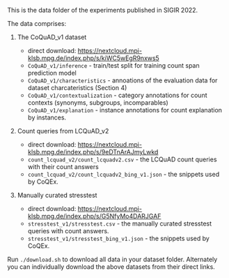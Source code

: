 This is the data folder of the experiments published in SIGIR 2022.

The data comprises:

1. The CoQuAD_v1 dataset
	- direct download: <https://nextcloud.mpi-klsb.mpg.de/index.php/s/kiWC5wEgR9nxws5>
	- `CoQuAD_v1/inference` - train/test split for training count span prediction model
	- `CoQuAD_v1/characteristics` - annoations of the evaluation data for dataset charcateristics (Section 4)
	- `CoQuAD_v1/contextualization` - category annotations for count contexts (synonyms, subgroups, incomparables)
	- `CoQuAD_v1/explanation` - instance annotations for count explanation by instances.

2. Count queries from LCQuAD_v2
	- direct download: <https://nextcloud.mpi-klsb.mpg.de/index.php/s/9eDTnArAJmyLwkd>
	- `count_lcquad_v2/count_lcquadv2.csv` - the LCQuAD count queries with their count answers
	- `count_lcquad_v2/count_lcquadv2_bing_v1.json` - the snippets used by CoQEx.

3. Manually curated stresstest
	- direct download: <https://nextcloud.mpi-klsb.mpg.de/index.php/s/G5NfyMo4DARJGAF>
	- `stresstest_v1/stresstest.csv` - the manually curated stresstest queries with count answers.
	- `stresstest_v1/stresstest_bing_v1.json` - the snippets used by CoQEx.

Run `./download.sh` to download all data in your dataset folder. Alternately you can individually download the above datasets from their direct links. 